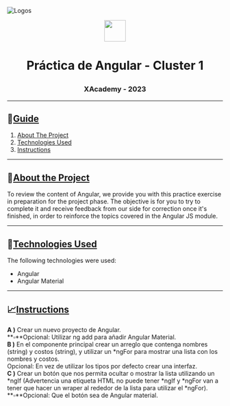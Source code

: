 ![Logos](https://res.cloudinary.com/carina-bosio/image/upload/v1688153073/Consigna_Ejercicio_2_xcyogx.jpg)
       <div align="center"> <img src="https://res.cloudinary.com/carina-bosio/image/upload/v1688159246/verified_sjnt81.gif" height="50" width="50"/> 
        
# <p>Práctica de Angular - Cluster 1 </p>


### <p>XAcademy - 2023</p>
</div>

___________________________________________________________________________________________________________________________________________________________


## 📑[Guide](url)

<ol>
    <li><a href="#about-the-project">About The Project</a></li>
    <li><a href="#technologies-used">Technologies Used</a></li>
    <li><a href="#instructions">Instructions</a></li>
</ol>

___________________________________________________________________________________________________________________________________________________________


## 🎯[About the Project](url)

To review the content of Angular, we provide you with this practice exercise in preparation for the project phase. The objective is for you to try to complete it and receive feedback from our side for correction once it's finished, in order to reinforce the topics covered in the Angular JS module.

___________________________________________________________________________________________________________________________________________________________


## 🧰[Technologies Used](url)

The following technologies were used:
- Angular
- Angular Material

___________________________________________________________________________________________________________________________________________________________  

## 📈[Instructions](url)

**A )** Crear un nuevo proyecto de Angular. <br/>
      **▫**Opcional: Utilizar ng add para añadir Angular Material.<br/>
**B )** En el componente principal crear un arreglo que contenga nombres (string) y costos (string), y utilizar un *ngFor para mostrar una lista con los nombres y costos.<br/>
Opcional: En vez de utilizar los tipos por defecto crear una interfaz.<br/>
**C )** Crear un botón que nos permita ocultar o mostrar la lista utilizando un *ngIf (Advertencia una etiqueta HTML no puede tener *ngIf y *ngFor van a tener que hacer un wraper al rededor de la lista para utilizar el *ngFor).<br/>
      **▫**Opcional: Que el botón sea de Angular material.








